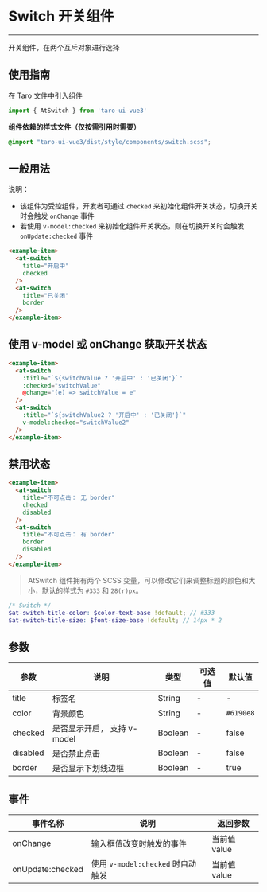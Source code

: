 # Switch 开关组件

---
开关组件，在两个互斥对象进行选择

## 使用指南

在 Taro 文件中引入组件

```typescript
import { AtSwitch } from 'taro-ui-vue3'
```

**组件依赖的样式文件（仅按需引用时需要）**

```scss
@import "taro-ui-vue3/dist/style/components/switch.scss";
```

## 一般用法

说明：

* 该组件为受控组件，开发者可通过 `checked` 来初始化组件开关状态，切换开关时会触发 `onChange` 事件
* 若使用 `v-model:checked` 来初始化组件开关状态，则在切换开关时会触发 `onUpdate:checked` 事件


```html
<example-item>
  <at-switch
    title="开启中"
    checked
  />
  <at-switch
    title="已关闭"
    border
  />
</example-item>

```

## 使用 v-model 或 onChange 获取开关状态

```html
<example-item>
  <at-switch
    :title="`${switchValue ? '开启中' : '已关闭'}`"
    :checked="switchValue"
    @change="(e) => switchValue = e"
  />
  <at-switch
    :title="`${switchValue2 ? '开启中' : '已关闭'}`"
    v-model:checked="switchValue2"
  />
</example-item>
```


## 禁用状态
```html
<example-item>
  <at-switch
    title="不可点击： 无 border"
    checked
    disabled
  />
  <at-switch
    title="不可点击： 有 border"
    border
    disabled
  />
</example-item>
```


> AtSwitch 组件拥有两个 SCSS 变量，可以修改它们来调整标题的颜色和大小，默认的样式为 `#333` 和 `28(r)px`。

```scss
/* Switch */
$at-switch-title-color: $color-text-base !default; // #333
$at-switch-title-size: $font-size-base !default; // 14px * 2
```

## 参数

| 参数   | 说明      | 类型    | 可选值        | 默认值   |
| ---------- | ------ | ------- | ------- | -------- |
| title | 标签名 | String  | - | - |
| color | 背景颜色  | String  | - | `#6190e8` |
| checked     | 是否显示开启， 支持 v-model  | Boolean | - | false |
| disabled     | 是否禁止点击  | Boolean | - | false |
| border     | 是否显示下划线边框  | Boolean | - | true |

## 事件

| 事件名称 | 说明          | 返回参数  |
|---------- |-------------- |---------- |
| onChange | 输入框值改变时触发的事件 | 当前值 value  |
| onUpdate:checked | 使用 `v-model:checked` 时自动触发 | 当前值 value  |
